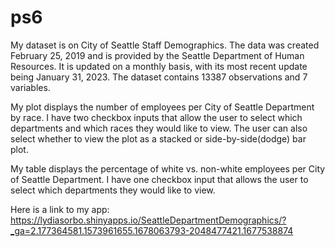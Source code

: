 # ps6

My dataset is on City of Seattle Staff Demographics. The data was created February 25, 2019 and is provided by the Seattle Department of Human Resources. It is updated on a monthly basis, with its most recent update being January 31, 2023. The dataset contains 13387 observations and 7 variables.

My plot displays the number of employees per City of Seattle Department by race. I have two checkbox inputs that allow the user to select which departments and which races they would like to view. The user can also select whether to view the plot as a stacked or side-by-side(dodge) bar plot. 

My table displays the percentage of white vs. non-white employees per City of Seattle Department. I have one checkbox input that allows the user to select which departments they would like to view.

Here is a link to my app: https://lydiasorbo.shinyapps.io/SeattleDepartmentDemographics/?_ga=2.177364581.1573961655.1678063793-2048477421.1677538874

